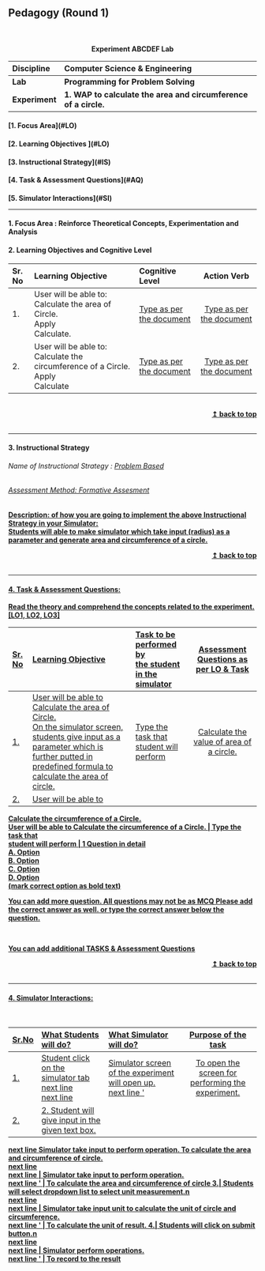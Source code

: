 ## Pedagogy (Round 1)
<p align="center">

<br>
<br>
<b> Experiment ABCDEF Lab  <a name="top"></a> <br>
</p>

<b>Discipline | <b>Computer Science & Engineering 
:--|:--|
<b> Lab | <b> Programming for Problem Solving
<b> Experiment|     <b> 1. WAP to calculate the area and circumference of a circle.


<h4> [1. Focus Area](#LO)
<h4> [2. Learning Objectives ](#LO)
<h4> [3. Instructional Strategy](#IS)
<h4> [4. Task & Assessment Questions](#AQ)
<h4> [5. Simulator Interactions](#SI)
<hr>

<a name="LO"></a>
#### 1. Focus Area : Reinforce Theoretical Concepts, Experimentation and Analysis  

#### 2. Learning Objectives and Cognitive Level


Sr. No |	Learning Objective	| Cognitive Level | Action Verb
:--|:--|:--|:-:
1.| User will be able to: Calculate the area of Circle.  <br>Apply <br> Calculate. | [Type as per the document](http://vlabs.iitb.ac.in/vlabs-dev/document.php) | [Type as per the document](http://vlabs.iitb.ac.in/vlabs-dev/document.php)
2.| User will be able to: Calculate the circumference of a Circle. <br>Apply <br> Calculate | [Type as per the document](http://vlabs.iitb.ac.in/vlabs-dev/document.php) | [Type as per the document](http://vlabs.iitb.ac.in/vlabs-dev/document.php)


<br/>
<div align="right">
    <b><a href="#top">↥ back to top</a></b>
</div>
<br/>
<hr>

<a name="IS"></a>
#### 3. Instructional Strategy
###### Name of Instructional Strategy  :    <u> Problem Based
###### Assessment Method: Formative Assesment

<u> <b>Description: </b> of how you are going to implement the above Instructional Strategy in your Simulator: </u>
<br>
 Students will able to make simulator which take input (radius) as a parameter and generate area and circumference of a circle.
<br/>
<div align="right">
    <b><a href="#top">↥ back to top</a></b>
</div>
<br/>
<hr>

<a name="AQ"></a>
#### 4. Task & Assessment Questions:

Read the theory and comprehend the concepts related to the experiment. [LO1, LO2, LO3]
<br>

Sr. No |	Learning Objective	| Task to be performed by <br> the student  in the simulator | Assessment Questions as per LO & Task
:--|:--|:--|:-:
1.| User will be able to Calculate the area of Circle. <br> On the simulator screen, students give input as a parameter which is further putted in predefined formula to calculate the area of circle. | Type the task that <br> student will perform | Calculate the value of area of a circle. 
2.| User will be able to
Calculate the circumference of a Circle. <br> User will be able to
Calculate the circumference of a Circle.
 | Type the task that <br> student will perform | 1 Question in detail <br> A. Option <br> B. Option <br> C. Option <br> <b> D. Option </b> <br> (mark correct option as bold text)


You can add more question. All questions may not be as MCQ
Please add the correct answer as well.
or type the correct answer below the question.

 <br>

 <u> You can add additional TASKS & Assessment Questions <u>
<br/>
<div align="right">
    <b><a href="#top">↥ back to top</a></b>
</div>
<br/>
<hr>

<a name="SI"></a>

#### 4. Simulator Interactions:
<br>

Sr.No | What Students will do? |	What Simulator will do?	| Purpose of the task
:--|:--|:--|:--:
1.| Student click on the simulator tab <br> next line <br> next line | Simulator screen of the experiment will open up. <br> next line  '  | To open the screen for performing the experiment.
2.| 2.	Student will give input in the given text box.
next line	Simulator take input to perform operation.	To calculate the area and circumference of circle. 
 <br> next line <br> next line | Simulator take input to perform operation. <br> next line  '  | To calculate the area and circumference of circle
3.| Students will select dropdown list to select unit measurement.n <br> next line <br> next line | Simulator take input unit to calculate the unit of circle and circumference. <br> next line  '  | To calculate the unit of result.
4.| Students will click on submit button.n <br> next line <br> next line | Simulator perform operations. <br> next line  '  | To record to the result    